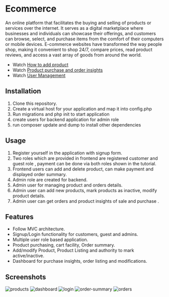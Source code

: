 # Ecommerce
An online platform that facilitates the buying and selling of products or services over the internet. It serves as a digital marketplace where businesses and individuals can showcase their offerings, and customers can browse, select, and purchase items from the comfort of their computers or mobile devices. E-commerce websites have transformed the way people shop, making it convenient to shop 24/7, compare prices, read product reviews, and access a vast array of goods from around the world.
 * Watch [How to add product](https://drive.google.com/file/d/1C87vZXAH5mxRe4JIee1GylMjgvHve4Zu/view?usp=sharing)
 * Watch [Product purchase and order insights](https://drive.google.com/file/d/1usApccxHtzDPFLjvFv1uDPwekQMFV0NG/view?usp=sharing)
 * Watch [User Management](https://drive.google.com/file/d/1BNwFp7SJTWuR__TJiv5wYDAF11XTHxB6/view?usp=sharing)

## Installation
1. Clone this repository.
2. Create a virtual host for your application and map it into config.php
3. Run migrations and php init to start application
4. create users for backend application for admin role
5. run composer update and dump to install other dependencies


## Usage
1. Register yourself in the application with signup form.
2. Two roles which are provided in frontend are registered customer and guest role , payment can be done via both roles shown in the tutorial.
3. Frontend users can add and delete product, can make payment and displayed order summary.
4. Admin role are created for backend.
5. Admin user for managing product and orders details.
6. Admin user can add new products, mark products as inactive, modify product details.
7. Admin user can get orders and product insights of sale and purchase .

## Features
* Follow MVC architecture.
* Signup/Login functionality for customers, guest and admins.
* Multiple user role based application.
* Product purchasing, cart facility, Order summary. 
* Add/modify Product, Product Listing and authority to mark active/inactive. 
* Dashboard for purchase insights, order listing and modifications.

## Screenshots
![products](https://github.com/kumaramarjeet7503/ecommerce/assets/64517073/26db0c0e-81b8-4b0a-abea-1d386186b6eb)
![dashboard](https://github.com/kumaramarjeet7503/ecommerce/assets/64517073/60c361fb-d5a4-4b6f-ab12-9c50881ffaa5)
![login](https://github.com/kumaramarjeet7503/ecommerce/assets/64517073/cc74c179-0cc6-438d-8faf-0021f005e59b)
![order-summary](https://github.com/kumaramarjeet7503/ecommerce/assets/64517073/587151f3-2c47-48b9-9c48-fb24e42dab30)
![orders](https://github.com/kumaramarjeet7503/ecommerce/assets/64517073/9c2b5d2a-a028-4849-b64b-857731adfd3f)



